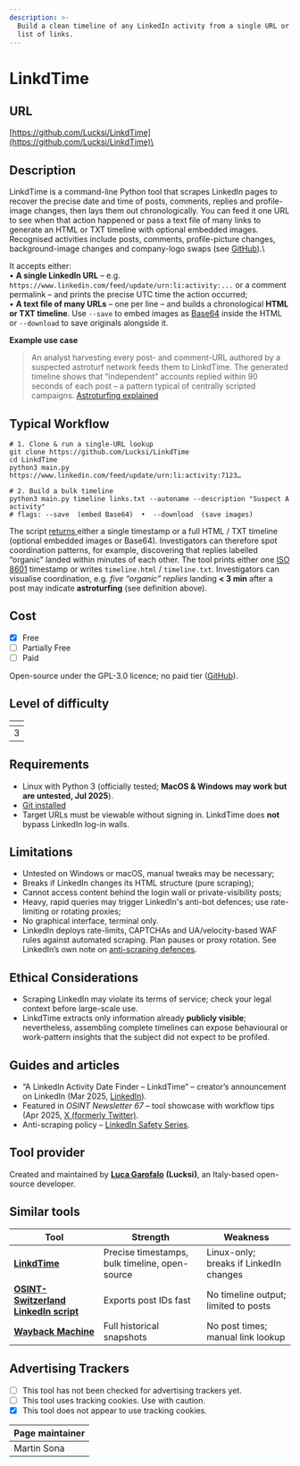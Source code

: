 ```yaml
---
description: >-
  Build a clean timeline of any LinkedIn activity from a single URL or a whole
  list of links.
---
```


# LinkdTime

## URL

[https://github.com/Lucksi/LinkdTime](https://github.com/Lucksi/LinkdTime)\


## Description

LinkdTime is a command-line Python tool that scrapes LinkedIn pages to recover the precise date and time of posts, comments, replies and profile-image changes, then lays them out chronologically. You can feed it one URL to see when that action happened or pass a text file of many links to generate an HTML or TXT timeline with optional embedded images. Recognised activities include posts, comments, profile-picture changes, background-image changes and company-logo swaps (see [GitHub](https://github.com/Lucksi/LinkdTime)).\


It accepts either:\
• **A single LinkedIn URL** – e.g. `https://www.linkedin.com/feed/update/urn:li:activity:...` or a comment permalink – and prints the precise UTC time the action occurred;\
• **A text file of many URLs** – one per line – and builds a chronological **HTML or TXT timeline**. Use `--save` to embed images as [Base64](https://en.wikipedia.org/wiki/Base64) inside the HTML or `--download` to save originals alongside it.

**Example use case**

> An analyst harvesting every post- and comment-URL authored by a suspected astroturf network feeds them to LinkdTime. The generated timeline shows that “independent” accounts replied within 90 seconds of each post – a pattern typical of centrally scripted campaigns. [Astroturfing explained](https://en.wikipedia.org/wiki/Astroturfing)

## Typical Workflow

```
# 1. Clone & run a single-URL lookup
git clone https://github.com/Lucksi/LinkdTime
cd LinkdTime
python3 main.py https://www.linkedin.com/feed/update/urn:li:activity:7123…

# 2. Build a bulk timeline
python3 main.py timeline links.txt --autoname --description "Suspect A activity"
# flags: --save  (embed Base64)  •  --download  (save images)
```

The script [returns ](https://github.com/Lucksi/LinkdTime)either a single timestamp or a full HTML / TXT timeline (optional embedded images or Base64). Investigators can therefore spot coordination patterns, for example, discovering that replies labelled “organic” landed within minutes of each other. The tool prints either one [ISO 8601](https://www.iso.org/iso-8601-date-and-time-format.html) timestamp or writes `timeline.html` / `timeline.txt`. Investigators can visualise coordination, e.g. _five “organic” replies_ landing **< 3 min** after a post may indicate **astroturfing** (see definition above).

## Cost

* [x] Free
* [ ] Partially Free
* [ ] Paid

Open-source under the GPL-3.0 licence; no paid tier ([GitHub](https://github.com/Lucksi/LinkdTime)).

## Level of difficulty

<table><thead><tr><th data-type="rating" data-max="5"></th></tr></thead><tbody><tr><td>3</td></tr></tbody></table>

## Requirements

* Linux with Python 3 (officially tested; **MacOS & Windows may work but are untested, Jul 2025**).
* [Git installed](https://docs.github.com/en/repositories/creating-and-managing-repositories/cloning-a-repository)
* Target URLs must be viewable without signing in. LinkdTime does **not** bypass LinkedIn log-in walls.

## Limitations

* Untested on Windows or macOS, manual tweaks may be necessary;
* Breaks if LinkedIn changes its HTML structure (pure scraping);
* Cannot access content behind the login wall or private-visibility posts;
* Heavy, rapid queries may trigger LinkedIn's anti-bot defences; use rate-limiting or rotating proxies;
* No graphical interface, terminal only.
* LinkedIn deploys rate-limits, CAPTCHAs and UA/velocity-based WAF rules against automated scraping. Plan pauses or proxy rotation. See LinkedIn’s own note on [anti-scraping defences](https://www.linkedin.com/blog/member/trust-and-safety/linkedin-safety-series-what-is-scraping).

## Ethical Considerations

* Scraping LinkedIn may violate its terms of service; check your legal context before large-scale use.
* LinkdTime extracts only information already **publicly visible**; nevertheless, assembling complete timelines can expose behavioural or work-pattern insights that the subject did not expect to be profiled.&#x20;

## Guides and articles

* “A LinkedIn Activity Date Finder – LinkdTime” – creator’s announcement on LinkedIn (Mar 2025, [LinkedIn](https://www.linkedin.com/posts/lucksi_github-lucksilinkdtime-a-linkedin-activity-activity-7297196149533216770-gXnx?utm_source=chatgpt.com)).
* Featured in _OSINT Newsletter 67_ – tool showcase with workflow tips (Apr 2025, [X (formerly Twitter)](https://twitter.com/osintnewsletter/status/1910012947725689196?utm_source=chatgpt.com).
* Anti-scraping policy – [LinkedIn Safety Series](https://www.linkedin.com/blog/member/trust-and-safety/linkedin-safety-series-what-is-scraping).

## Tool provider

Created and maintained by [**Luca Garofalo**](https://github.com/Lucksi) **(Lucksi)**, an Italy-based open-source developer.

## Similar tools

| Tool                                                                                                                                                               | Strength                                       | Weakness                               |
| ------------------------------------------------------------------------------------------------------------------------------------------------------------------ | ---------------------------------------------- | -------------------------------------- |
| [**LinkdTime**](https://github.com/Lucksi/LinkdTime)                                                                                                               | Precise timestamps, bulk timeline, open-source | Linux-only; breaks if LinkedIn changes |
| [**OSINT-Switzerland LinkedIn script**](https://www.linkedin.com/posts/osint-switzerland_having-recently-learned-the-technique-activity-7296041731815362560-rsk0/) | Exports post IDs fast                          | No timeline output; limited to posts   |
| [**Wayback Machine**](https://bellingcat.gitbook.io/toolkit/more/all-tools/internet-archive)                                                                       | Full historical snapshots                      | No post times; manual link lookup      |

## Advertising Trackers

* [ ] This tool has not been checked for advertising trackers yet.
* [ ] This tool uses tracking cookies. Use with caution.
* [x] This tool does not appear to use tracking cookies.

| Page maintainer |
| --------------- |
| Martin Sona     |
